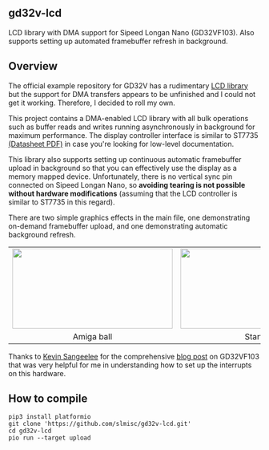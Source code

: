 ## gd32v-lcd

LCD library with DMA support for Sipeed Longan Nano (GD32VF103). Also supports setting up automated framebuffer refresh in background.

## Overview

The official example repository for GD32V has a rudimentary [LCD library](https://github.com/sipeed/Longan_GD32VF_examples/blob/master/gd32v_lcd/src/lcd/lcd.c) but the support for DMA transfers appears to be unfinished and I could not get it working. Therefore, I decided to roll my own.

This project contains a DMA-enabled LCD library with all bulk operations such as buffer reads and writes running asynchronously in background for maximum performance. The display controller interface is similar to ST7735 [(Datasheet PDF)](https://www.displayfuture.com/Display/datasheet/controller/ST7735.pdf) in case you're looking for low-level documentation.

This library also supports setting up continuous automatic framebuffer upload in background so that you can effectively use the display as a memory mapped device. Unfortunately, there is no vertical sync pin connected on Sipeed Longan Nano, so **avoiding tearing is not possible without hardware modifications** (assuming that the LCD controller is similar to ST7735 in this regard).

There are two simple graphics effects in the main file, one demonstrating on-demand framebuffer upload, and one demonstrating automatic background refresh.

<table style="text-align:center;border:none;">
<tbody>
<tr style="border:none;background-color:initial">
<td style="border:none"><img width="320" height="160" src="https://user-images.githubusercontent.com/60066031/72683258-73501400-3ade-11ea-9001-f4994a55cb39.gif"></td>
<td style="border:none"><img width="320" height="160" src="https://user-images.githubusercontent.com/60066031/72683259-73501400-3ade-11ea-946c-7aa0a31ada32.gif"></td>
</tr>
<tr style="border:none;background-color:initial">
<td style="border:none">Amiga ball</td>
<td style="border:none">Starfield</td>
</tr>
</tbody>
</table>

Thanks to [Kevin Sangeelee](https://github.com/Kevin-Sangeelee) for the comprehensive [blog post](https://www.susa.net/wordpress/2019/10/longan-nano-gd32vf103) on GD32VF103 that was very helpful for me in understanding how to set up the interrupts on this hardware.

## How to compile

```shell
pip3 install platformio
git clone 'https://github.com/slmisc/gd32v-lcd.git'
cd gd32v-lcd
pio run --target upload
```
